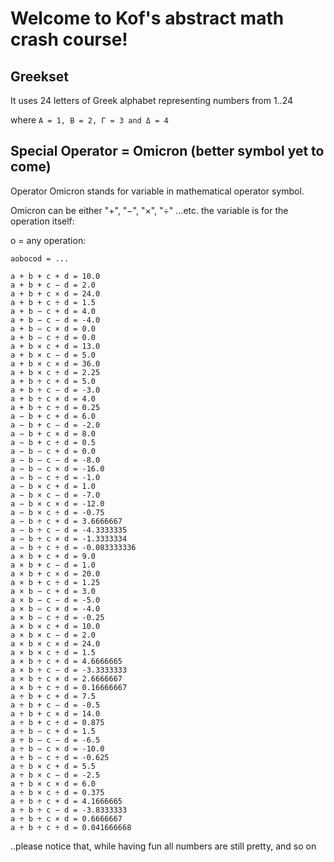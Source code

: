   # Welcome to Kof's abstract math crash course!

## Greekset

It uses 24 letters of Greek alphabet representing numbers from 1..24

where `A = 1, B = 2, Γ = 3 and Δ = 4`



## Special Operator = Omicron (better symbol yet to come)

Operator Omicron stands for variable in mathematical operator symbol.

Omicron can be either "+", "−", "×", "÷" ...etc. the variable is for the operation itself:

o = any operation:


```
aοbοcοd = ...

a + b + c + d = 10.0 
a + b + c − d = 2.0
a + b + c × d = 24.0
a + b + c ÷ d = 1.5
a + b − c + d = 4.0
a + b − c − d = -4.0
a + b − c × d = 0.0
a + b − c ÷ d = 0.0
a + b × c + d = 13.0
a + b × c − d = 5.0
a + b × c × d = 36.0
a + b × c ÷ d = 2.25
a + b ÷ c + d = 5.0
a + b ÷ c − d = -3.0
a + b ÷ c × d = 4.0
a + b ÷ c ÷ d = 0.25
a − b + c + d = 6.0
a − b + c − d = -2.0
a − b + c × d = 8.0
a − b + c ÷ d = 0.5
a − b − c + d = 0.0
a − b − c − d = -8.0
a − b − c × d = -16.0
a − b − c ÷ d = -1.0
a − b × c + d = 1.0
a − b × c − d = -7.0
a − b × c × d = -12.0
a − b × c ÷ d = -0.75
a − b ÷ c + d = 3.6666667
a − b ÷ c − d = -4.3333335
a − b ÷ c × d = -1.3333334
a − b ÷ c ÷ d = -0.083333336
a × b + c + d = 9.0
a × b + c − d = 1.0
a × b + c × d = 20.0
a × b + c ÷ d = 1.25
a × b − c + d = 3.0
a × b − c − d = -5.0
a × b − c × d = -4.0
a × b − c ÷ d = -0.25
a × b × c + d = 10.0
a × b × c − d = 2.0
a × b × c × d = 24.0
a × b × c ÷ d = 1.5
a × b ÷ c + d = 4.6666665
a × b ÷ c − d = -3.3333333
a × b ÷ c × d = 2.6666667
a × b ÷ c ÷ d = 0.16666667
a ÷ b + c + d = 7.5
a ÷ b + c − d = -0.5
a ÷ b + c × d = 14.0
a ÷ b + c ÷ d = 0.875
a ÷ b − c + d = 1.5
a ÷ b − c − d = -6.5
a ÷ b − c × d = -10.0
a ÷ b − c ÷ d = -0.625
a ÷ b × c + d = 5.5
a ÷ b × c − d = -2.5
a ÷ b × c × d = 6.0
a ÷ b × c ÷ d = 0.375
a ÷ b ÷ c + d = 4.1666665
a ÷ b ÷ c − d = -3.8333333
a ÷ b ÷ c × d = 0.6666667
a ÷ b ÷ c ÷ d = 0.041666668
```

..please notice that, while having fun all numbers are still pretty, and so on
